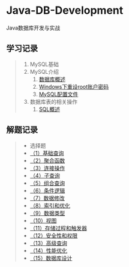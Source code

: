 # Java-DB-Development

Java数据库开发与实战


## 学习记录

> 1. MySQL基础
>   1. MySQL介绍
>       1. [数据库概述](/01-MySQL基础/01-MySQL介绍/01-数据库概述.md)
>       2. [Windows下重设root账户密码](/01-MySQL基础/01-MySQL介绍/02-Windows下重设root账户密码.md)
>       3. [MySQL配置文件](/01-MySQL基础/01-MySQL介绍/03-配置文件.md)
>   2. 数据库表的相关操作
>       1. [SQL概述](/01-MySQL基础/02-数据库表的相关操作/01-SQL-Overview.md)

## 解题记录

> - 选择题
>  - [（1）基础查询](/00-ProblemSolving/choice-question/01-Basic-Queries.md)
>  - [（2）聚合函数](/00-ProblemSolving/choice-question/02-Aggregate-Functions.md)
>  - [（3）连接操作](/00-ProblemSolving/choice-question/03-Join-Operations.md)
>  - [（4）子查询](/00-ProblemSolving/choice-question/04-Subqueries.md)
>  - [（5）组合查询](/00-ProblemSolving/choice-question/05-Compound-Queries.md)
>  - [（6）条件逻辑](/00-ProblemSolving/choice-question/06-Conditional-Logic.md)
>  - [（7）数据修改](/00-ProblemSolving/choice-question/07-Data-Modification.md)
>  - [（8）索引和优化](/00-ProblemSolving/choice-question/08-Indexes-and-Optimization.md)
>  - [（9）数据类型](/00-ProblemSolving/choice-question/09-Data-Types.md)
>  - [（10）视图](/00-ProblemSolving/choice-question/10-Views.md)
>  - [（11）存储过程和触发器](/00-ProblemSolving/choice-question/11-Stored-Procedures-and-Triggers.md)
>  - [（12）安全性和权限](/00-ProblemSolving/choice-question/12-Security-and-Permissions.md)
>  - [（13）高级查询](/00-ProblemSolving/choice-question/13-Advanced-Queries.md)
>  - [（14）性能优化](/00-ProblemSolving/choice-question/14-Performance-Optimization.md)
>  - [（15）数据库设计](/00-ProblemSolving/choice-question/15-Database-Design.md)